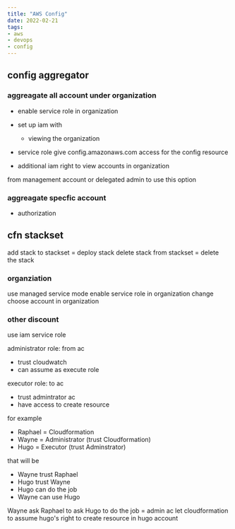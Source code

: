 ```yaml
---
title: "AWS Config"
date: 2022-02-21
tags:
- aws
- devops
- config
---
```


## config aggregator

### aggreagate all account under organization

* enable service role in organization
* set up iam with
  * viewing the organization

* service role give config.amazonaws.com access for the config resource
* additional iam right to view accounts in organization

from management account or delegated admin to use this option

### aggreagate specfic account

* authorization

## cfn stackset

add stack to stackset = deploy stack
delete stack from stackset = delete the stack

### organziation

use managed service mode
enable service role in organization
change choose account in organization

### other discount

use iam service role

administrator role: from ac
* trust cloudwatch
* can assume as execute role

executor role: to ac
* trust admintrator ac
* have access to create resource

for example
* Raphael = Cloudformation
* Wayne = Administrator (trust Cloudformation)
* Hugo = Executor (trust Adminstrator)

that will be
* Wayne trust Raphael
* Hugo trust Wayne
* Hugo can do the job
* Wayne can use Hugo

Wayne ask Raphael to ask Hugo to do the job = admin ac let cloudformation to assume hugo's right to create resource in hugo account
